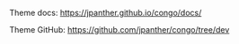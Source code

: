 Theme docs: https://jpanther.github.io/congo/docs/

Theme GitHub: https://github.com/jpanther/congo/tree/dev